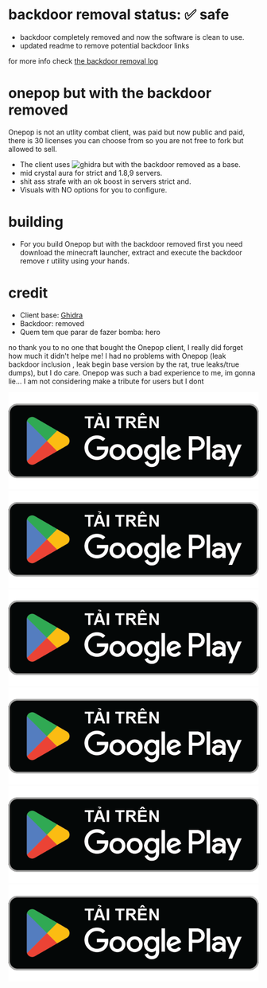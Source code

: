 # backdoor removal status: :white_check_mark: safe 

- backdoor completely removed and now the software is clean to use.
- updated readme to remove potential backdoor links

for more info check [the backdoor removal log](BACKDOOR_REMOVAL.log)


# onepop but with the backdoor removed
Onepop is not an utlity combat client, was paid but now public and paid, there is 30 licenses you can choose from so you are not free to fork but allowed to sell.

* The client uses ![ghidra but with the backdoor removed](https://github.com/LeaoMartelo2/ghidra-removed-backdoor) as a base.
* mid crystal aura for strict and 1.8,9 servers.
* shit ass strafe with an ok boost in servers strict and.
* Visuals with NO options for you to configure.

# building
- For you build Onepop but with the backdoor removed first you need download the minecraft launcher, extract and execute the backdoor remove r utility using your hands.

# credit
- Client base: [Ghidra](https://github.com/NationalSecurityAgency/ghidra)
- Backdoor: removed
- Quem tem que parar de fazer bomba: hero

 no thank you to no one that bought the Onepop client, I really did forget how much it didn't helpe me!
 I had no problems with Onepop (leak backdoor inclusion , leak begin base version by the rat, true leaks/true dumps), but I do care.
 Onepop was such a bad experience to me, im gonna lie... I am not considering make a tribute for users but I dont

![Alt text](/splash/splash_1.png?raw=true)
![Alt text](/splash/splash_1.png?raw=true)
![Alt text](/splash/splash_1.png?raw=true)
![Alt text](/splash/splash_1.png?raw=true)
![Alt text](/splash/splash_1.png?raw=true)
![Alt text](/splash/splash_1.png?raw=true)
